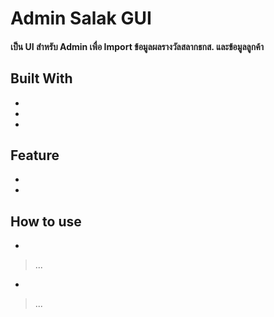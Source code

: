 # Admin Salak GUI
#### เป็น UI สำหรับ Admin เพื่อ Import ข้อมูลผลรางวัลสลากธกส. และข้อมูลลูกค้า

## Built With
*
*
*
## Feature
*
*

## How to use
*
> ...
*
>...
